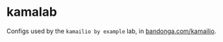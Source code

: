 # kamalab


Configs used by the `kamailio by example` lab, in [bandonga.com/kamailio](https://bandonga.com/kamailio/).
